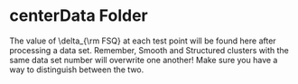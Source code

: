 # centerData Folder
The value of \delta_{\rm FSQ} at each test point will be found here after processing a data set.
Remember, Smooth and Structured clusters with the same data set number will overwrite one another! Make sure you have a way to distinguish between the two.
